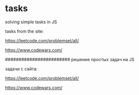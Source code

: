 # tasks

solving simple tasks in JS

tasks from the site:

https://leetcode.com/problemset/all/

https://www.codewars.com/


########################
решение простых задач на JS

задачи с сайта:

https://leetcode.com/problemset/all/

https://www.codewars.com/


